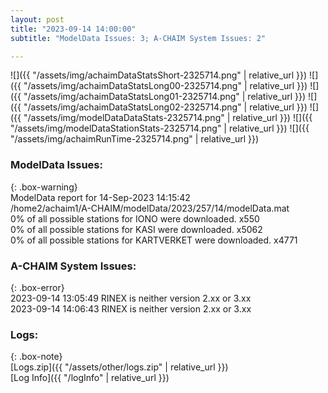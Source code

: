 ```yaml
---
layout: post
title: "2023-09-14 14:00:00"
subtitle: "ModelData Issues: 3; A-CHAIM System Issues: 2"

---
```


![]({{ "/assets/img/achaimDataStatsShort-2325714.png" | relative_url }})
![]({{ "/assets/img/achaimDataStatsLong00-2325714.png" | relative_url }})
![]({{ "/assets/img/achaimDataStatsLong01-2325714.png" | relative_url }})
![]({{ "/assets/img/achaimDataStatsLong02-2325714.png" | relative_url }})
![]({{ "/assets/img/modelDataDataStats-2325714.png" | relative_url }})
![]({{ "/assets/img/modelDataStationStats-2325714.png" | relative_url }})
![]({{ "/assets/img/achaimRunTime-2325714.png" | relative_url }})


### ModelData Issues:  
  
{: .box-warning}  
 ModelData report for 14-Sep-2023 14:15:42   
 /home2/achaim1/A-CHAIM/modelData/2023/257/14/modelData.mat   
 0% of all possible stations for IONO were downloaded. x550   
 0% of all possible stations for KASI were downloaded. x5062   
 0% of all possible stations for KARTVERKET were downloaded. x4771   
  
### A-CHAIM System Issues:  
  
{: .box-error}  
2023-09-14 13:05:49 RINEX is neither version 2.xx or 3.xx  
2023-09-14 14:06:43 RINEX is neither version 2.xx or 3.xx  

### Logs:  
  
{: .box-note}  
[Logs.zip]({{ "/assets/other/logs.zip" | relative_url }})  
[Log Info]({{ "/logInfo" | relative_url }})  
